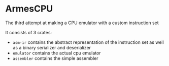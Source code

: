 # ArmesCPU
The third attempt at making a CPU emulator with a custom instruction set

It consists of 3 crates:
 * `asm-ir` contains the abstract representation of the instruction set as well as a binary serializer and deserializer
 * `emulator` contains the actual cpu emulator
 * `assembler` contains the simple assembler
